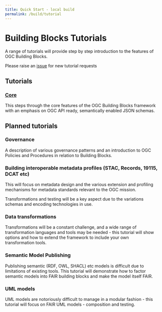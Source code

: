 ```yaml
---
title: Quick Start - local build
permalink: /build/tutorial
---
```



# Building Blocks Tutorials

A range of tutorials will provide step by step introduction to the features of OGC Building Blocks.

Please raise an [issue](https://github.com/ogcincubator/bblocks-docs/issues) for new tutorial requests

## Tutorials

### [Core](https://ogcincubator.github.io/bblocks-tutorial/)

This steps through the core features of the OGC Building Blocks framework with an emphasis on OGC API ready, semantically enabled JSON schemas.


## Planned tutorials

### Governance

A description of various governance patterns and an introduction to OGC Policies and Procedures in relation to Building Blocks.

### Building interoperable metadata profiles (STAC, Records, 19115, DCAT etc)

This will focus on metadata design and the various extension and profiling mechanisms for metadata standards relevant to the OGC mission.

Transformations and testing will be a key aspect due to the variations schemas and encoding technologies in use.

### Data transformations

Transformations will be a constant challenge, and a wide range of transformation languages and tools may be needed - this tutorial will show options and how to extend the framework to include your own transformation tools.

### Semantic Model Publishing

Publishing semantic (RDF, OWL, SHACL) etc models is difficult due to limitations of existing tools. This tutorial will demonstrate how to factor semantic models into FAIR building blocks and make the model itself FAIR.

### UML models

UML models are notoriously difficult to manage in a modular fashion - this tutorial will focus on FAIR UML models - composition and testing.